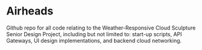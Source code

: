# Airheads
Github repo for all code relating to the Weather-Responsive Cloud Sculpture Senior Design Project, including but not limited to: start-up scripts, API Gateways, UI design implementations, and backend cloud networking.
